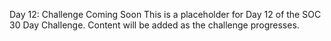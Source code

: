 Day 12: Challenge Coming Soon
This is a placeholder for Day 12 of the SOC 30 Day Challenge.
Content will be added as the challenge progresses.
